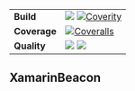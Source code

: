 <table><thead>
</thead><tbody>
<tr>
<td><strong>Build</strong></td>
<td><a href="https://travis-ci.org/anderson-rancan/XamarinBeacon"><img src="https://travis-ci.org/anderson-rancan/XamarinBeacon.svg?branch=master"></a> <a href="https://scan.coverity.com/projects/anderson-rancan-xamarinbeacon"><img src="https://scan.coverity.com/projects/11389/badge.svg" alt="Coverity"></a></td>
</tr>
<td><strong>Coverage</strong></td>
<td><a href="https://coveralls.io/github/anderson-rancan/XamarinBeacon?branch=master"><img src="https://coveralls.io/repos/github/anderson-rancan/XamarinBeacon/badge.svg?branch=master" alt="Coveralls"></a>
</td>
</tr>
<td><strong>Quality</strong></td>
<td><a href="https://sonarqube.com/dashboard/index?id=XamarinBeacon"><img src="https://sonarqube.com/api/badges/gate?key=XamarinBeacon"></a> <a href="https://sonarqube.com/dashboard/index?id=XamarinBeacon"><img src="https://sonarqube.com/api/badges/measure?key=XamarinBeacon&metric=code_smells"></a>
</td>
</tbody></table>

## XamarinBeacon
